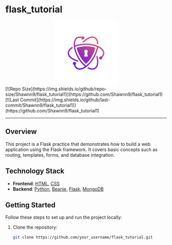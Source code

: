 # flask_tutorial


<div align="center">
  <img src="static/images/logo.png" alt="Logo" width="200">
</div>
[![Repo Size](https://img.shields.io/github/repo-size/Shawnn9/flask_tutorial1)](https://github.com/Shawnn9/flask_tutorial1)
[![Last Commit](https://img.shields.io/github/last-commit/Shawnn9/flask_tutorial1)](https://github.com/Shawnn9/flask_tutorial1)

---

## Overview

This project is a Flask practice that demonstrates how to build a web application using the Flask framework. It covers basic concepts such as routing, templates, forms, and database integration. 

## Technology Stack

- **Frontend**: [HTML](https://developer.mozilla.org/en-US/docs/Web/HTML), [CSS](https://developer.mozilla.org/en-US/docs/Web/CSS)
- **Backend**: [Python](https://www.python.org/), [Beanie](https://github.com/roman-right/beanie), [Flask](https://flask.palletsprojects.com/en/2.0.x/), [MongoDB](https://www.mongodb.com/)


## Getting Started

Follow these steps to set up and run the project locally:

1. Clone the repository:

   ```bash
   git clone https://github.com/your_username/flask_tutorial.git
